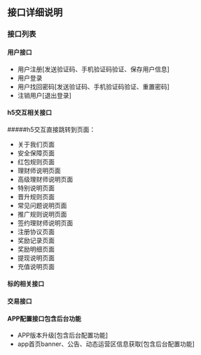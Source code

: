 ## 接口详细说明


### 接口列表


#### 用户接口

* 用户注册[发送验证码、手机验证码验证、保存用户信息]
* 用户登录
* 用户找回密码[发送验证码、手机验证码验证、重置密码]
* 注销用户[退出登录]

#### h5交互相关接口
#####h5交互直接跳转到页面：
* 关于我们页面 
* 安全保障页面
* 红包规则页面
* 理财师说明页面
* 高级理财师说明页面
* 特别说明页面
* 晋升规则页面
* 常见问题说明页面
* 推广规则说明页面
* 签约理财师说明页面
* 注册协议页面
* 奖励记录页面
* 奖励明细页面
* 提现说明页面
* 充值说明页面


#### 标的相关接口


#### 交易接口




#### APP配置接口包含后台功能

* APP版本升级[包含后台配置功能]
* app首页banner、公告、动态运营区信息获取[包含后台配置功能]


